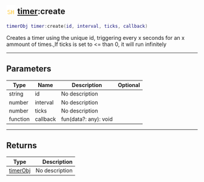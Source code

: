 ## <img src="../../.gitbook/assets/shared.png" width="24" height=24 /> [timer](https://iaswiki.rawr.dev/readme/timer):create

```lua
timerObj timer:create(id, interval, ticks, callback)
```

Creates a timer using the unique id, triggering every x seconds for an x ammount of times.,If ticks is set to <= than 0, it will run infinitely

------
## Parameters

| Type   | Name | Description | Optional |
| ------ | ---- | ----------- | -------: |
| string | id | No description |  |
| number | interval | No description |  |
| number | ticks | No description |  |
| function | callback | fun(data?: any): void |  |


------
## Returns

| Type   | Description |
| ------ | ----------: |
| [timerObj](https://iaswiki.rawr.dev/readme/timerobj) | No description |

